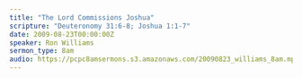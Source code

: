 ```yaml
---
title: "The Lord Commissions Joshua"
scripture: "Deuteronomy 31:6-8; Joshua 1:1-7"
date: 2009-08-23T00:00:00Z
speaker: Ron Williams
sermon_type: 8am
audio: https://pcpc8amsermons.s3.amazonaws.com/20090823_williams_8am.mp3 
---
```



